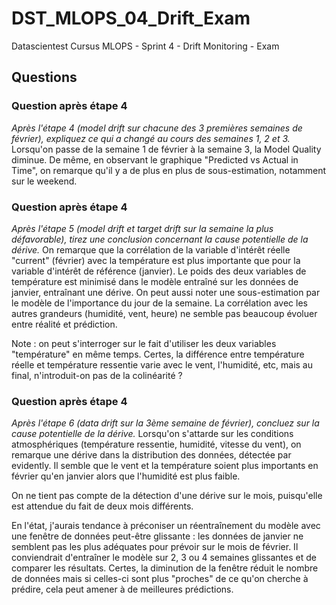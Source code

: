 # DST_MLOPS_04_Drift_Exam
Datascientest Cursus MLOPS - Sprint 4 - Drift Monitoring - Exam


## Questions
### Question après étape 4
*Après l'étape 4 (model drift sur chacune des 3 premières semaines de février), expliquez ce qui a changé au cours des semaines 1, 2 et 3.*
Lorsqu'on passe de la semaine 1 de février à la semaine 3, la Model Quality diminue.
De même, en observant le graphique "Predicted vs Actual in Time", on remarque qu'il y a de plus en plus de sous-estimation, notamment sur le weekend.


### Question après étape 4
*Après l'étape 5 (model drift et target drift sur la semaine la plus défavorable), tirez une conclusion concernant la cause potentielle de la dérive.*
On remarque que la corrélation de la variable d'intérêt réelle "current" (février) avec la température est plus importante que pour la variable d'intérêt de référence (janvier). 
Le poids des deux variables de température est minimisé dans le modèle entraîné sur les données de janvier, entraînant une dérive. On peut aussi noter une sous-estimation par le modèle de l'importance du jour de la semaine. 
La corrélation avec les autres grandeurs (humidité, vent, heure) ne semble pas beaucoup évoluer entre réalité et prédiction.

Note : on peut s'interroger sur le fait d'utiliser les deux variables "température" en même temps. Certes, la différence entre température réelle et température ressentie varie avec le vent, l'humidité, etc, mais au final, n'introduit-on pas de la colinéarité ?


### Question après étape 4
*Après l'étape 6 (data drift sur la 3ème semaine de février), concluez sur la cause potentielle de la dérive.*
Lorsqu'on s'attarde sur les conditions atmosphériques (température ressentie, humidité, vitesse du vent), on remarque une dérive dans la distribution des données, détectée par evidently.
Il semble que le vent et la température soient plus importants en février qu'en janvier alors que l'humidité est plus faible. 

On ne tient pas compte de la détection d'une dérive sur le mois, puisqu'elle est attendue du fait de deux mois différents.

En l'état, j'aurais tendance à préconiser un réentraînement du modèle avec une fenêtre de données peut-être glissante : les données de janvier ne semblent pas les plus adéquates pour prévoir sur le mois de février. 
Il conviendrait d'entraîner le modèle sur 2, 3 ou 4 semaines glissantes et de comparer les résultats. Certes, la diminution de la fenêtre réduit le nombre de données mais si celles-ci sont plus "proches" de ce qu'on cherche à prédire, cela peut amener à de meilleures prédictions.